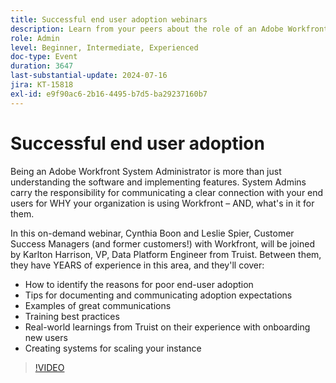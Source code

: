 ```yaml
---
title: Successful end user adoption webinars
description: Learn from your peers about the role of an Adobe Workfront System Administrator. Discover tips on improving user adoption, effective communication, and real-world insights from Truist in our on-demand webinar.
role: Admin
level: Beginner, Intermediate, Experienced
doc-type: Event
duration: 3647
last-substantial-update: 2024-07-16
jira: KT-15818
exl-id: e9f90ac6-2b16-4495-b7d5-ba29237160b7
---
```

# Successful end user adoption 

Being an Adobe Workfront System Administrator is more than just understanding the software and implementing features. System Admins carry the responsibility for communicating a clear connection with your end users for WHY your organization is using Workfront – AND, what's in it for them. 

In this on-demand webinar, Cynthia Boon and Leslie Spier, Customer Success Managers (and former customers!) with Workfront, will be joined by Karlton Harrison, VP, Data Platform Engineer from Truist. Between them, they have YEARS of experience in this area, and they'll cover: 

* How to identify the reasons for poor end-user adoption 
* Tips for documenting and communicating adoption expectations 
* Examples of great communications 
* Training best practices 
* Real-world learnings from Truist on their experience with onboarding new users 
* Creating systems for scaling your instance

>[!VIDEO](https://video.tv.adobe.com/v/3431012/?learn=on)
